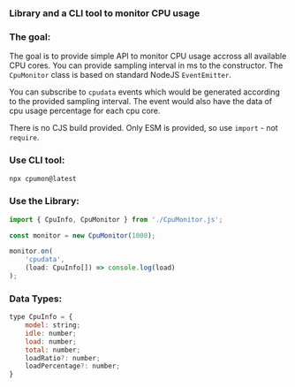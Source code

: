 ### Library and a CLI tool to monitor CPU usage

### The goal:
The goal is to provide simple API to monitor CPU usage accross all
available CPU cores. You can provide sampling interval in ms to the constructor.
The `CpuMonitor` class is based on standard NodeJS `EventEmitter`.


You can subscribe to `cpudata` events which would be generated
according to the provided sampling interval. The event would
also have the data of cpu usage percentage for each cpu core.

There is no CJS build provided. Only ESM is provided, so use `import` - not `require`.

### Use CLI tool:

```sh
npx cpumon@latest
```

### Use the Library:

```javascript
import { CpuInfo, CpuMonitor } from './CpuMonitor.js';

const monitor = new CpuMonitor(1000);

monitor.on(
    'cpudata',
    (load: CpuInfo[]) => console.log(load)
);
```

### Data Types:

```javascript
type CpuInfo = {
    model: string;
    idle: number;
    load: number;
    total: number;
    loadRatio?: number;
    loadPercentage?: number;
}
```
